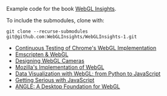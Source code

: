 Example code for the book [WebGL Insights](http://www.webglinsights.com).

To include the submodules, clone with:
```
git clone --recurse-submodules git@github.com:WebGLInsights/WebGLInsights-1.git
```

* [Continuous Testing of Chrome's WebGL Implementation](Continuous-Testing-of-Chromes-WebGL-Implementation)
* [Emscripten & WebGL](Emscripten-WebGL)
* [Designing WebGL Cameras](Designing-WebGL-Cameras)
* [Mozilla's Implementation of WebGL](Mozillas-Implementation-of-WebGL)
* [Data Visualization with WebGL: from Python to JavaScript](https://github.com/vispy/webgl-insights)
* [Getting Serious with JavaScript](Getting-Serious-with-JavaScript)
* [ANGLE: A Desktop Foundation for WebGL](ANGLE-A-Desktop-Foundation-for-WebGL)
